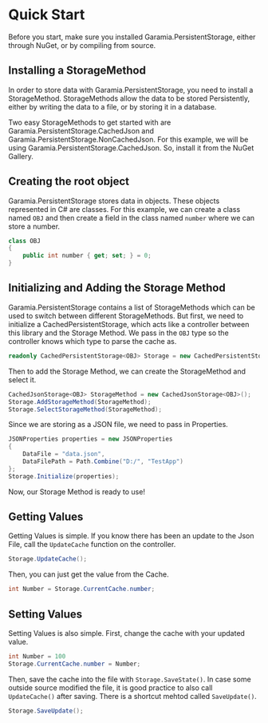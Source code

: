 ﻿# Quick Start

Before you start, make sure you installed Garamia.PersistentStorage, either through NuGet, or by compiling from source.

## Installing a StorageMethod

In order to store data with Garamia.PersistentStorage, you need to install a StorageMethod. StorageMethods allow the data to be stored Persistently, either by writing the data to a file, or by storing it in a database.

Two easy StorageMethods to get started with are Garamia.PersistentStorage.CachedJson and Garamia.PersistentStorage.NonCachedJson. For this example, we will be using Garamia.PersistentStorage.CachedJson. So, install it from the NuGet Gallery.

## Creating the root object

Garamia.PersistentStorage stores data in objects. These objects represented in C# are classes. For this example, we can create a class named `OBJ` and then create a field in the class named `number` where we can store a number.

```cs
class OBJ
{
    public int number { get; set; } = 0;
}
```

## Initializing and Adding the Storage Method

Garamia.PersistentStorage contains a list of StorageMethods which can be used to switch between different StorageMethods. But first, we need to initialize a CachedPersistentStorage, which acts like a controller between this library and the Storage Method. We pass in the `OBJ` type so the controller knows which type to parse the cache as.

```cs
readonly CachedPersistentStorage<OBJ> Storage = new CachedPersistentStorage<OBJ>();
```

Then to add the Storage Method, we can create the StorageMethod and select it.

```cs
CachedJsonStorage<OBJ> StorageMethod = new CachedJsonStorage<OBJ>();
Storage.AddStorageMethod(StorageMethod);
Storage.SelectStorageMethod(StorageMethod);
```

Since we are storing as a JSON file, we need to pass in Properties.

```cs
JSONProperties properties = new JSONProperties
{
    DataFile = "data.json",
    DataFilePath = Path.Combine("D:/", "TestApp")
};
Storage.Initialize(properties);
```

Now, our Storage Method is ready to use!

## Getting Values

Getting Values is simple. If you know there has been an update to the Json File, call the `UpdateCache` function on the controller.

```cs
Storage.UpdateCache();
```

Then, you can just get the value from the Cache.

```cs
int Number = Storage.CurrentCache.number;
```

## Setting Values

Setting Values is also simple. First, change the cache with your updated value.

```cs
int Number = 100
Storage.CurrentCache.number = Number;
```

Then, save the cache into the file with `Storage.SaveState()`. In case some outside source modified the file, it is good practice to also call `UpdateCache()` after saving. There is a shortcut mehtod called `SaveUpdate()`.

```cs
Storage.SaveUpdate();
```
